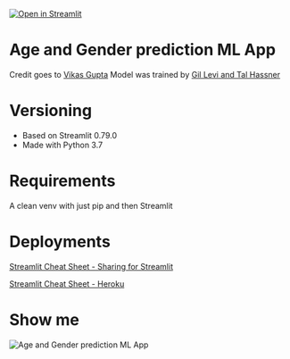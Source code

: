 [![Open in Streamlit](https://static.streamlit.io/badges/streamlit_badge_black_white.svg)]()

# Age and Gender prediction ML App
Credit goes to [Vikas Gupta](https://learnopencv.com/age-gender-classification-using-opencv-deep-learning-c-python/)
Model was trained by [Gil Levi and Tal Hassner](https://talhassner.github.io/home/publication/2015_CVPR)

# Versioning
* Based on Streamlit 0.79.0
* Made with Python 3.7

# Requirements
A clean venv with just pip and then Streamlit

# Deployments
[Streamlit Cheat Sheet - Sharing for Streamlit]()

[Streamlit Cheat Sheet - Heroku]()

# Show me
![Age and Gender prediction ML App]()
